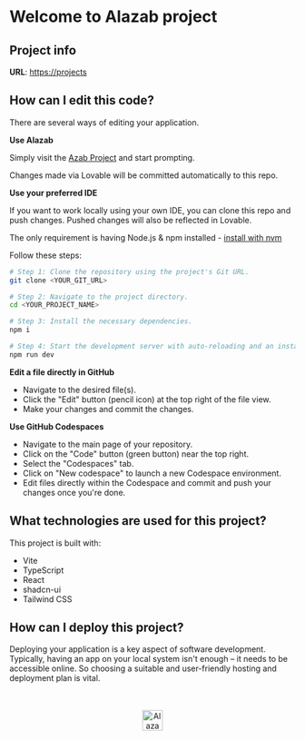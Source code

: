 # Welcome to Alazab project

## Project info

**URL**: [https://projects](https://alazab-shop.lovable.app/projects)

## How can I edit this code?

There are several ways of editing your application.

**Use Alazab**

Simply visit the [Azab Project]([https://alazab.dev](https://alazab-shop.lovable.app/projects)) and start prompting.

Changes made via Lovable will be committed automatically to this repo.

**Use your preferred IDE**

If you want to work locally using your own IDE, you can clone this repo and push changes. Pushed changes will also be reflected in Lovable.

The only requirement is having Node.js & npm installed - [install with nvm](https://github.com/nvm-sh/nvm#installing-and-updating)

Follow these steps:

```sh
# Step 1: Clone the repository using the project's Git URL.
git clone <YOUR_GIT_URL>

# Step 2: Navigate to the project directory.
cd <YOUR_PROJECT_NAME>

# Step 3: Install the necessary dependencies.
npm i

# Step 4: Start the development server with auto-reloading and an instant preview.
npm run dev
```

**Edit a file directly in GitHub**

- Navigate to the desired file(s).
- Click the "Edit" button (pencil icon) at the top right of the file view.
- Make your changes and commit the changes.

**Use GitHub Codespaces**

- Navigate to the main page of your repository.
- Click on the "Code" button (green button) near the top right.
- Select the "Codespaces" tab.
- Click on "New codespace" to launch a new Codespace environment.
- Edit files directly within the Codespace and commit and push your changes once you're done.

## What technologies are used for this project?

This project is built with:

- Vite
- TypeScript
- React
- shadcn-ui
- Tailwind CSS

## How can I deploy this project?

Deploying your application is a key aspect of software development. Typically, having an app on your local system isn't enough – it needs to be accessible online. So choosing a suitable and user-friendly hosting and deployment plan is vital.

<br>
<br>
<div align="center">
	<a href="https://alazab.dev" target="_blank">
		<picture>
			<source media="(prefers-color-scheme: dark)" srcset="https://al-azab.co/images/logaz.gif">
			<img src="[https://al-azab.co/images/logaz.gif](https://alazab.dev)" alt="Alazab.dev" height="36"/>
		</picture>
	</a>
</div>

